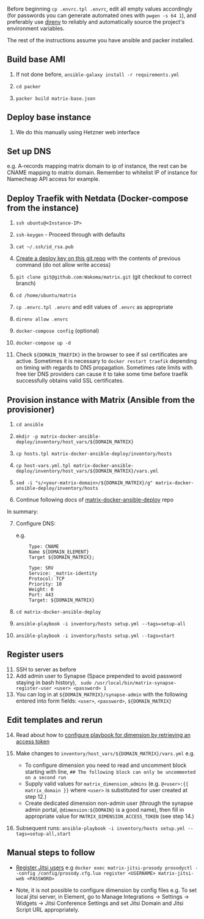 Before beginning `cp .envrc.tpl .envrc`, edit all empty values accordingly (for passwords you can generate automated ones with `pwgen -s 64 1`), and preferably use [direnv](https://direnv.net/)
to reliably and automatically source the project's environment variables.

The rest of the instructions assume you have ansible and packer installed.

## Build base AMI

1. If not done before, `ansible-galaxy install -r requirements.yml`

1. `cd packer`


1. `packer build matrix-base.json`

## Deploy base instance

1. We do this manually using Hetzner web interface

## Set up DNS

e.g. A-records mapping matrix domain to ip of instance, the rest can be CNAME mapping to matrix domain. Remember to whitelist IP of instance for Namecheap API access for example.

## Deploy Traefik with Netdata (Docker-compose from the instance)

1. `ssh ubuntu@<Instance-IP>`

1. `ssh-keygen` - Proceed through with defaults

1. `cat ~/.ssh/id_rsa.pub`

1. [Create a deploy key on this git repo](https://github.com/Wakoma/matrix/settings/keys) with the contents of previous command (do not allow write access)

1. `git clone git@github.com:Wakoma/matrix.git` (git checkout to correct branch)

1. `cd /home/ubuntu/matrix`

1. `cp .envrc.tpl .envrc` and edit values of `.envrc` as appropriate

1. `direnv allow .envrc`

1. `docker-compose config` (optional)

8. `docker-compose up -d`

9. Check `${DOMAIN_TRAEFIK}` in the browser to see if ssl certificates are active. Sometimes it is necessary to `docker restart traefik` depending on timing with regards to DNS propagation. Sometimes rate limits with free tier DNS providers can cause it to take some time before traefik successfully obtains valid SSL certificates.

## Provision instance with Matrix (Ansible from the provisioner)

1. `cd ansible`

2. `mkdir -p matrix-docker-ansible-deploy/inventory/host_vars/${DOMAIN_MATRIX}`

3. `cp hosts.tpl matrix-docker-ansible-deploy/inventory/hosts`

4. `cp host-vars.yml.tpl matrix-docker-ansible-deploy/inventory/host_vars/${DOMAIN_MATRIX}/vars.yml`

5. `sed -i "s/<your-matrix-domain>/${DOMAIN_MATRIX}/g" matrix-docker-ansible-deploy/inventory/hosts`

6. Continue following docs of [matrix-docker-ansible-deploy](https://github.com/spantaleev/matrix-docker-ansible-deploy) repo

In summary:

7. Configure DNS:

   e.g. 

```
        Type: CNAME
        Name ${DOMAIN_ELEMENT}
        Target ${DOMAIN_MATRIX};
```

```
        Type: SRV
        Service: _matrix-identity
        Protocol: TCP
        Priority: 10
        Weight: 0
        Port: 443
        Target: ${DOMAIN_MATRIX}
```

8. `cd matrix-docker-ansible-deploy` 

9. `ansible-playbook -i inventory/hosts setup.yml --tags=setup-all`

10. `ansible-playbook -i inventory/hosts setup.yml --tags=start`

## Register users

11. SSH to server as before
12. Add admin user to Synapse (Space prepended to avoid password staying in bash history), ` sudo /usr/local/bin/matrix-synapse-register-user <user> <password> 1`
13. You can log in at `${DOMAIN_MATRIX}/synapse-admin` with the following entered into form fields: `<user>`, `<password>`, `${DOMAIN_MATRIX}`


## Edit templates and rerun

14. Read about how to [configure playbook for dimension by retrieving an access token](https://github.com/Wakoma/matrix/blob/main/ansible/matrix-docker-ansible-deploy/docs/configuring-playbook-dimension.md#access-token)
15. Make changes to `inventory/host_vars/${DOMAIN_MATRIX}/vars.yml`
    e.g.

      - To configure dimension you need to read and uncomment block starting with line, `## The following block can only be uncommented on a second run`
      - Supply valid values for `matrix_dimension_admins` (e.g. `@<user>:{{ matrix_domain }}` where `<user>` is substituted for user created at step 12.)
      - Create dedicated dimension non-admin user (through the synapse admin portal, `@dimension:${DOMAIN}` is a good name), then fill in appropriate value for `MATRIX_DIMENSION_ACCESS_TOKEN` (see step 14.)
16. Subsequent runs: `ansible-playbook -i inventory/hosts setup.yml --tags=setup-all,start`

## Manual steps to follow
 - [Register Jitsi users](https://github.com/Wakoma/matrix/blob/main/ansible/matrix-docker-ansible-deploy/docs/configuring-playbook-jitsi.md#required-if-configuring-jitsi-with-internal-authentication-register-new-users)
   e.g `docker exec matrix-jitsi-prosody prosodyctl --config /config/prosody.cfg.lua register <USERNAME> matrix-jitsi-web <PASSWORD>`

 - Note, it is not possible to configure dimension by config files
   e.g. To set local jitsi server, in Element, go to Manage Integrations → Settings → Widgets → Jitsi Conference Settings and set Jitsi Domain and Jitsi Script URL appropriately.
